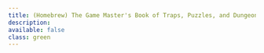 ```yaml
---
title: (Homebrew) The Game Master's Book of Traps, Puzzles, and Dungeons
description: 
available: false
class: green
---
```

